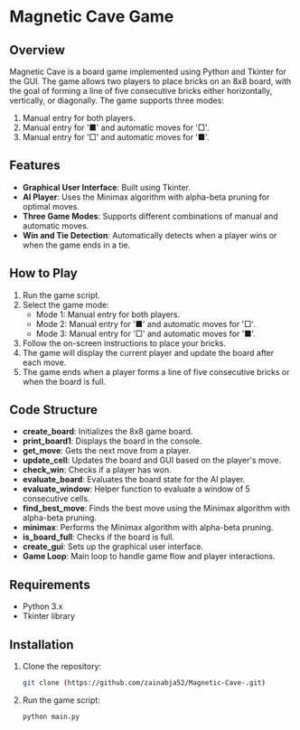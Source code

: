 # Magnetic Cave Game

## Overview
Magnetic Cave is a board game implemented using Python and Tkinter for the GUI. The game allows two players to place bricks on an 8x8 board, with the goal of forming a line of five consecutive bricks either horizontally, vertically, or diagonally. The game supports three modes:
1. Manual entry for both players.
2. Manual entry for '■' and automatic moves for '□'.
3. Manual entry for '□' and automatic moves for '■'.

## Features
- **Graphical User Interface**: Built using Tkinter.
- **AI Player**: Uses the Minimax algorithm with alpha-beta pruning for optimal moves.
- **Three Game Modes**: Supports different combinations of manual and automatic moves.
- **Win and Tie Detection**: Automatically detects when a player wins or when the game ends in a tie.

## How to Play
1. Run the game script.
2. Select the game mode:
   - Mode 1: Manual entry for both players.
   - Mode 2: Manual entry for '■' and automatic moves for '□'.
   - Mode 3: Manual entry for '□' and automatic moves for '■'.
3. Follow the on-screen instructions to place your bricks.
4. The game will display the current player and update the board after each move.
5. The game ends when a player forms a line of five consecutive bricks or when the board is full.

## Code Structure
- **create_board**: Initializes the 8x8 game board.
- **print_board1**: Displays the board in the console.
- **get_move**: Gets the next move from a player.
- **update_cell**: Updates the board and GUI based on the player's move.
- **check_win**: Checks if a player has won.
- **evaluate_board**: Evaluates the board state for the AI player.
- **evaluate_window**: Helper function to evaluate a window of 5 consecutive cells.
- **find_best_move**: Finds the best move using the Minimax algorithm with alpha-beta pruning.
- **minimax**: Performs the Minimax algorithm with alpha-beta pruning.
- **is_board_full**: Checks if the board is full.
- **create_gui**: Sets up the graphical user interface.
- **Game Loop**: Main loop to handle game flow and player interactions.

## Requirements
- Python 3.x
- Tkinter library

## Installation
1. Clone the repository:
   ```bash
   git clone (https://github.com/zainabja52/Magnetic-Cave-.git)


2. Run the game script:
    ```bash
   python main.py



